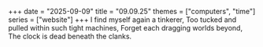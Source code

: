 +++
date = "2025-09-09"
title = "09.09.25"
themes = ["computers", "time"]
series = ["website"]
+++
I find myself again a tinkerer,
Too tucked and pulled within such tight machines,
Forget each dragging worlds beyond,
The clock is dead beneath the clanks.
